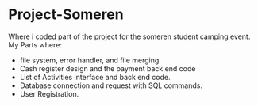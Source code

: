 # Project-Someren
Where i coded part of the project for the someren student camping event.
My Parts where:
- file system, error handler, and file merging.
- Cash register design and the payment back end code
- List of Activities interface and back end code.
- Database connection and request with SQL commands.
- User Registration.
